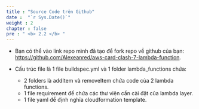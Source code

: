 ```yaml
---
title : "Source Code trên Github"
date :  "`r Sys.Date()`" 
weight : 2 
chapter : false
pre : " <b> 2.2 </b> "
---
```


* Bạn có thể vào link repo mình đã tạo để fork repo về github của bạn: https://github.com/Alexeanred/aws-card-clash-7-lambda-function.

* Cấu trúc file là 1 file buildspec.yml và 1 folder lambda_functions chứa:
  * 2 folders là addItem và removeItem chứa code của 2 lambda functions.
  * 1 file requirement để chứa các thư viện cần cài đặt của lambda layer. 
  * 1 file yaml để định nghĩa cloudformation template.




